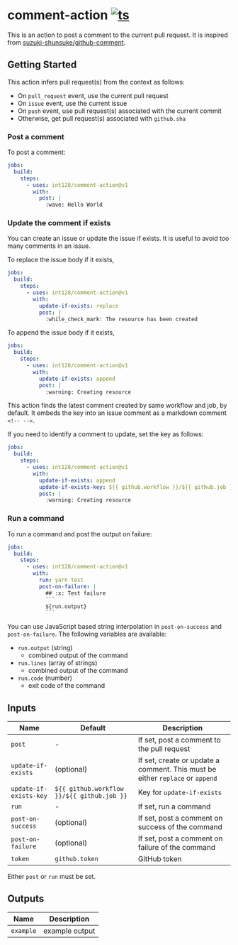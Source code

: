 # comment-action [![ts](https://github.com/int128/comment-action/actions/workflows/ts.yaml/badge.svg)](https://github.com/int128/comment-action/actions/workflows/ts.yaml)

This is an action to post a comment to the current pull request.
It is inspired from [suzuki-shunsuke/github-comment](https://github.com/suzuki-shunsuke/github-comment).


## Getting Started

This action infers pull request(s) from the context as follows:

- On `pull_request` event, use the current pull request
- On `issue` event, use the current issue
- On `push` event, use pull request(s) associated with the current commit
- Otherwise, get pull request(s) associated with `github.sha`

### Post a comment

To post a comment:

```yaml
jobs:
  build:
    steps:
      - uses: int128/comment-action@v1
        with:
          post: |
            :wave: Hello World
```

### Update the comment if exists

You can create an issue or update the issue if exists.
It is useful to avoid too many comments in an issue.

To replace the issue body if it exists,

```yaml
jobs:
  build:
    steps:
      - uses: int128/comment-action@v1
        with:
          update-if-exists: replace
          post: |
            :while_check_mark: The resource has been created
```

To append the issue body if it exists,

```yaml
jobs:
  build:
    steps:
      - uses: int128/comment-action@v1
        with:
          update-if-exists: append
          post: |
            :warning: Creating resource
```

This action finds the latest comment created by same workflow and job, by default.
It embeds the key into an issue comment as a markdown comment `<!-- -->`.

If you need to identify a comment to update, set the key as follows:

```yaml
jobs:
  build:
    steps:
      - uses: int128/comment-action@v1
        with:
          update-if-exists: append
          update-if-exists-key: ${{ github.workflow }}/${{ github.job }}/terraform-plan
          post: |
            :warning: Creating resource
```

### Run a command

To run a command and post the output on failure:

```yaml
jobs:
  build:
    steps:
      - uses: int128/comment-action@v1
        with:
          run: yarn test
          post-on-failure: |
            ## :x: Test failure
            ```
            ${run.output}
            ```
```

You can use JavaScript based string interpolation in `post-on-success` and `post-on-failure`.
The following variables are available:

- `run.output` (string)
  - combined output of the command
- `run.lines` (array of strings)
  - combined output of the command
- `run.code` (number)
  - exit code of the command


## Inputs

| Name | Default | Description
|------|----------|------------
| `post` | - | If set, post a comment to the pull request
| `update-if-exists` | (optional) | If set, create or update a comment. This must be either `replace` or `append`
| `update-if-exists-key` | `${{ github.workflow }}/${{ github.job }}` | Key for `update-if-exists`
| `run` | - | If set, run a command
| `post-on-success` | (optional) | If set, post a comment on success of the command
| `post-on-failure` | (optional) | If set, post a comment on failure of the command
| `token` | `github.token` | GitHub token

Either `post` or `run` must be set.


## Outputs

| Name | Description
|------|------------
| `example` | example output
